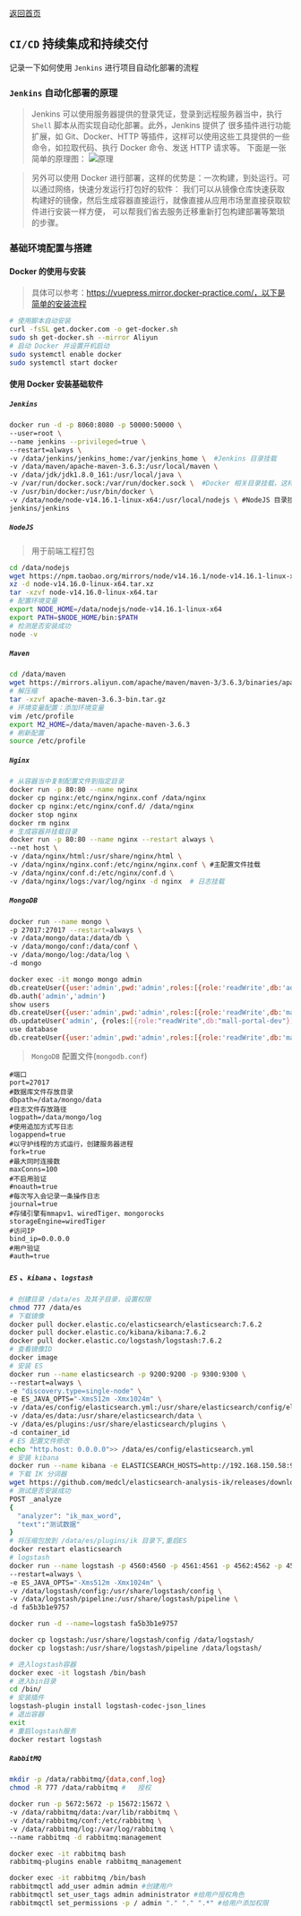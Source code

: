 [返回首页](../../README.md)

## `CI/CD` 持续集成和持续交付
记录一下如何使用 `Jenkins` 进行项目自动化部署的流程
### `Jenkins` 自动化部署的原理
> Jenkins 可以使用服务器提供的登录凭证，登录到远程服务器当中，执行 `Shell` 脚本从而实现自动化部署。此外，Jenkins 提供了
很多插件进行功能扩展，如 Git、Docker、HTTP 等插件，这样可以使用这些工具提供的一些命令，如拉取代码、执行 Docker 命令、发送 HTTP 请求等。 
下面是一张简单的原理图：
![原理](../../resource/asset/images/jenkins.jpg)

> 另外可以使用 Docker 进行部署，这样的优势是：一次构建，到处运行。可以通过网络，快速分发运行打包好的软件：
我们可以从镜像仓库快速获取构建好的镜像，然后生成容器直接运行，就像直接从应用市场里直接获取软件进行安装一样方便，
可以帮我们省去服务迁移重新打包构建部署等繁琐的步骤。
### 基础环境配置与搭建
#### Docker 的使用与安装
> 具体可以参考：https://vuepress.mirror.docker-practice.com/，以下是简单的安装流程
```bash
# 使用脚本自动安装
curl -fsSL get.docker.com -o get-docker.sh
sudo sh get-docker.sh --mirror Aliyun
# 启动 Docker 并设置开机启动
sudo systemctl enable docker
sudo systemctl start docker
```
#### 使用 Docker 安装基础软件
##### `Jenkins`
```bash
docker run -d -p 8060:8080 -p 50000:50000 \
--user=root \
--name jenkins --privileged=true \
--restart=always \
-v /data/jenkins/jenkins_home:/var/jenkins_home \  #Jenkins 目录挂载
-v /data/maven/apache-maven-3.6.3:/usr/local/maven \
-v /data/jdk/jdk1.8.0_161:/usr/local/java \
-v /var/run/docker.sock:/var/run/docker.sock \  #Docker 相关目录挂载，这样做才能使用 Docker 命令
-v /usr/bin/docker:/usr/bin/docker \    
-v /data/node/node-v14.16.1-linux-x64:/usr/local/nodejs \ #NodeJS 目录挂载
jenkins/jenkins
```
##### `NodeJS`
> 用于前端工程打包
```bash
cd /data/nodejs
wget https://npm.taobao.org/mirrors/node/v14.16.1/node-v14.16.1-linux-x64.tar.xz
xz -d node-v14.16.0-linux-x64.tar.xz
tar -xzvf node-v14.16.0-linux-x64.tar
# 配置环境变量
export NODE_HOME=/data/nodejs/node-v14.16.1-linux-x64
export PATH=$NODE_HOME/bin:$PATH
# 检测是否安装成功
node -v
```
##### `Maven`
```bash
cd /data/maven
wget https://mirrors.aliyun.com/apache/maven/maven-3/3.6.3/binaries/apache-maven-3.6.3-bin.tar.gz
# 解压缩
tar -xzvf apache-maven-3.6.3-bin.tar.gz
# 环境变量配置：添加环境变量
vim /etc/profile
export M2_HOME=/data/maven/apache-maven-3.6.3                                         export PATH=$PATH:${M2_HOME}/bin
# 刷新配置
source /etc/profile         
```
##### `Nginx`
```bash
# 从容器当中复制配置文件到指定目录
docker run -p 80:80 --name nginx
docker cp nginx:/etc/nginx/nginx.conf /data/nginx
docker cp nginx:/etc/nginx/conf.d/ /data/nginx
docker stop nginx
docker rm nginx
# 生成容器并挂载目录
docker run -p 80:80 --name nginx --restart always \
--net host \
-v /data/nginx/html:/usr/share/nginx/html \  
-v /data/nginx/nginx.conf:/etc/nginx/nginx.conf \ #主配置文件挂载
-v /data/nginx/conf.d:/etc/nginx/conf.d \ 
-v /data/nginx/logs:/var/log/nginx -d nginx  # 日志挂载
```
##### `MongoDB`
```bash
docker run --name mongo \
-p 27017:27017 --restart=always \
-v /data/mongo/data:/data/db \
-v /data/mongo/conf:/data/conf \
-v /data/mongo/log:/data/log \
-d mongo

docker exec -it mongo mongo admin
db.createUser({user:'admin',pwd:'admin',roles:[{role:'readWrite',db:'admin'}],})
db.auth('admin','admin')
show users
db.createUser({user:'admin',pwd:'admin',roles:[{role:'readWrite',db:'mall-portal-dev'}]})
db.updateUser('admin', {roles:[{role:"readWrite",db:"mall-portal-dev"}]});
use database
db.createUser({user:'admin',pwd:'admin',roles:[{role:'readWrite',db:'mall-portal-dev'}]})
```
> `MongoDB` 配置文件(`mongodb.conf`)
```properties
#端口
port=27017
#数据库文件存放目录
dbpath=/data/mongo/data
#日志文件存放路径
logpath=/data/mongo/log
#使用追加方式写日志
logappend=true
#以守护线程的方式运行，创建服务器进程
fork=true
#最大同时连接数
maxConns=100
#不启用验证
#noauth=true
#每次写入会记录一条操作日志
journal=true
#存储引擎有mmapv1、wiredTiger、mongorocks
storageEngine=wiredTiger
#访问IP
bind_ip=0.0.0.0
#用户验证
#auth=true
```
##### `ES` 、`kibana` 、`logstash`
```bash
# 创建目录 /data/es 及其子目录，设置权限
chmod 777 /data/es
# 下载镜像
docker pull docker.elastic.co/elasticsearch/elasticsearch:7.6.2
docker pull docker.elastic.co/kibana/kibana:7.6.2
docker pull docker.elastic.co/logstash/logstash:7.6.2 
# 查看镜像ID
docker image 
# 安装 ES
docker run --name elasticsearch -p 9200:9200 -p 9300:9300 \
--restart=always \
-e "discovery.type=single-node" \
-e ES_JAVA_OPTS="-Xms512m -Xmx1024m" \
-v /data/es/config/elasticsearch.yml:/usr/share/elasticsearch/config/elasticsearch.yml \
-v /data/es/data:/usr/share/elasticsearch/data \
-v /data/es/plugins:/usr/share/elasticsearch/plugins \
-d container_id
# ES 配置文件修改
echo "http.host: 0.0.0.0">> /data/es/config/elasticsearch.yml
# 安装 kibana
docker run --name kibana -e ELASTICSEARCH_HOSTS=http://192.168.150.58:9200 -p 5601:5601 -d container_id
# 下载 IK 分词器
wget https://github.com/medcl/elasticsearch-analysis-ik/releases/download/v7.6.2/elasticsearch-analysis-ik-7.6.2.zip
# 测试是否安装成功
POST _analyze
{
  "analyzer": "ik_max_word",
  "text":"测试数据"
}
# 将压缩包放到 /data/es/plugins/ik 目录下,重启ES
docker restart elasticsearch
# logstash
docker run --name logstash -p 4560:4560 -p 4561:4561 -p 4562:4562 -p 4563:4563 \
--restart=always \
-e ES_JAVA_OPTS="-Xms512m -Xmx1024m" \
-v /data/logstash/config:/usr/share/logstash/config \
-v /data/logstash/pipeline:/usr/share/logstash/pipeline \
-d fa5b3b1e9757

docker run -d --name=logstash fa5b3b1e9757

docker cp logstash:/usr/share/logstash/config /data/logstash/
docker cp logstash:/usr/share/logstash/pipeline /data/logstash/

# 进入logstash容器
docker exec -it logstash /bin/bash
# 进入bin目录
cd /bin/
# 安装插件
logstash-plugin install logstash-codec-json_lines
# 退出容器
exit
# 重启logstash服务
docker restart logstash
```
##### `RabbitMQ` 
```bash
mkdir -p /data/rabbitmq/{data,conf,log}
chmod -R 777 /data/rabbitmq #   授权

docker run -p 5672:5672 -p 15672:15672 \
-v /data/rabbitmq/data:/var/lib/rabbitmq \
-v /data/rabbitmq/conf:/etc/rabbitmq \
-v /data/rabbitmq/log:/var/log/rabbitmq \
--name rabbitmq -d rabbitmq:management

docker exec -it rabbitmq bash
rabbitmq-plugins enable rabbitmq_management

docker exec -it rabbitmq /bin/bash
rabbitmqctl add_user admin admin #创建用户 
rabbitmqctl set_user_tags admin administrator #给用户授权角色
rabbitmqctl set_permissions -p / admin "." "." ".*" #给用户添加权限
```
